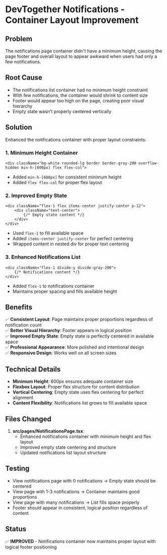 # DevTogether Notifications - Container Layout Improvement

## Problem
The notifications page container didn't have a minimum height, causing the page footer and overall layout to appear awkward when users had only a few notifications.

## Root Cause
- The notifications list container had no minimum height constraint
- With few notifications, the container would shrink to content size
- Footer would appear too high on the page, creating poor visual hierarchy
- Empty state wasn't properly centered vertically

## Solution
Enhanced the notifications container with proper layout constraints:

### **1. Minimum Height Container**
```tsx
<div className="bg-white rounded-lg border border-gray-200 overflow-hidden min-h-[600px] flex flex-col">
```
- Added `min-h-[600px]` for consistent minimum height
- Added `flex flex-col` for proper flex layout

### **2. Improved Empty State**
```tsx
<div className="flex-1 flex items-center justify-center p-12">
    <div className="text-center">
        {/* Empty state content */}
    </div>
</div>
```
- Used `flex-1` to fill available space
- Added `items-center justify-center` for perfect centering
- Wrapped content in nested div for proper text centering

### **3. Enhanced Notifications List**
```tsx
<div className="flex-1 divide-y divide-gray-200">
    {/* Notifications content */}
</div>
```
- Added `flex-1` to notifications container
- Maintains proper spacing and fills available height

## Benefits
✅ **Consistent Layout**: Page maintains proper proportions regardless of notification count  
✅ **Better Visual Hierarchy**: Footer appears in logical position  
✅ **Improved Empty State**: Empty state is perfectly centered in available space  
✅ **Professional Appearance**: More polished and intentional design  
✅ **Responsive Design**: Works well on all screen sizes  

## Technical Details
- **Minimum Height**: 600px ensures adequate container size
- **Flexbox Layout**: Proper flex structure for content distribution
- **Vertical Centering**: Empty state uses flex centering for perfect alignment
- **Content Flexibility**: Notifications list grows to fill available space

## Files Changed
1. **src/pages/NotificationsPage.tsx**:
   - Enhanced notifications container with minimum height and flex layout
   - Improved empty state centering and structure
   - Updated notifications list layout structure

## Testing
- View notifications page with 0 notifications → Empty state should be centered
- View page with 1-3 notifications → Container maintains good proportions
- View page with many notifications → List fills space properly
- Footer should appear in consistent, logical position regardless of content

## Status
✅ **IMPROVED** - Notifications container now maintains proper layout with logical footer positioning 
